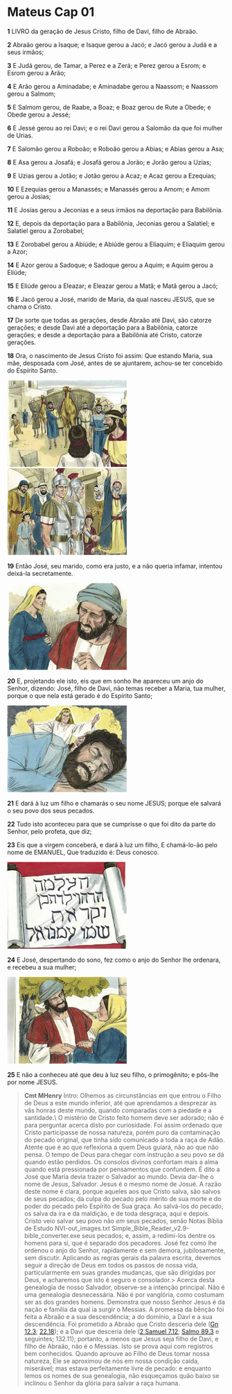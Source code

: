 # Mateus Cap 01

**1** 	LIVRO da geração de Jesus Cristo, filho de Davi, filho de Abraão.

**2** 	Abraão gerou a Isaque; e Isaque gerou a Jacó; e Jacó gerou a Judá e a seus irmãos;

**3** 	E Judá gerou, de Tamar, a Perez e a Zerá; e Perez gerou a Esrom; e Esrom gerou a Arão;

**4** 	E Arão gerou a Aminadabe; e Aminadabe gerou a Naassom; e Naassom gerou a Salmom;

**5** 	E Salmom gerou, de Raabe, a Boaz; e Boaz gerou de Rute a Obede; e Obede gerou a Jessé;

**6** 	E Jessé gerou ao rei Davi; e o rei Davi gerou a Salomão da que foi mulher de Urias.

**7** 	E Salomão gerou a Roboão; e Roboão gerou a Abias; e Abias gerou a Asa;

**8** 	E Asa gerou a Josafá; e Josafá gerou a Jorão; e Jorão gerou a Uzias;

**9** 	E Uzias gerou a Jotão; e Jotão gerou a Acaz; e Acaz gerou a Ezequias;

**10** 	E Ezequias gerou a Manassés; e Manassés gerou a Amom; e Amom gerou a Josias;

**11** 	E Josias gerou a Jeconias e a seus irmãos na deportação para Babilônia.

**12** 	E, depois da deportação para a Babilônia, Jeconias gerou a Salatiel; e Salatiel gerou a Zorobabel;

**13** 	E Zorobabel gerou a Abiúde; e Abiúde gerou a Eliaquim; e Eliaquim gerou a Azor;

**14** 	E Azor gerou a Sadoque; e Sadoque gerou a Aquim; e Aquim gerou a Eliúde;

**15** 	E Eliúde gerou a Eleazar; e Eleazar gerou a Matã; e Matã gerou a Jacó;

**16** 	E Jacó gerou a José, marido de Maria, da qual nasceu JESUS, que se chama o Cristo.

**17** 	De sorte que todas as gerações, desde Abraão até Davi, são catorze gerações; e desde Davi até a deportação para a Babilônia, catorze gerações; e desde a deportação para a Babilônia até Cristo, catorze gerações.

**18** 	Ora, o nascimento de Jesus Cristo foi assim: Que estando Maria, sua mãe, desposada com José, antes de se ajuntarem, achou-se ter concebido do Espírito Santo.

![](../Images/SweetPublishing/40-1-1.jpg) ![](../Images/SweetPublishing/40-1-2.jpg) 

**19** 	Então José, seu marido, como era justo, e a não queria infamar, intentou deixá-la secretamente.

![](../Images/SweetPublishing/40-1-3.jpg) 

**20** 	E, projetando ele isto, eis que em sonho lhe apareceu um anjo do Senhor, dizendo: José, filho de Davi, não temas receber a Maria, tua mulher, porque o que nela está gerado é do Espírito Santo;

![](../Images/SweetPublishing/40-1-4.jpg) 

**21** 	E dará à luz um filho e chamarás o seu nome JESUS; porque ele salvará o seu povo dos seus pecados.

**22** 	Tudo isto aconteceu para que se cumprisse o que foi dito da parte do Senhor, pelo profeta, que diz;

**23** 	Eis que a virgem conceberá, e dará à luz um filho, E chamá-lo-ão pelo nome de EMANUEL, Que traduzido é: Deus conosco.

![](../Images/SweetPublishing/40-1-6.jpg) 

**24** 	E José, despertando do sono, fez como o anjo do Senhor lhe ordenara, e recebeu a sua mulher;

![](../Images/SweetPublishing/40-1-5.jpg) 

**25** 	E não a conheceu até que deu à luz seu filho, o primogênito; e pôs-lhe por nome JESUS.


> **Cmt MHenry** Intro: Olhemos as circunstâncias em que entrou o Filho de Deus a este mundo inferior, até que aprendamos a desprezar as vãs honras deste mundo, quando comparadas com a piedade e a santidade.\ O mistério de Cristo feito homem deve ser adorado; não é para perguntar acerca disto por curiosidade. Foi assim ordenado que Cristo participasse de nossa natureza, porém puro da contaminação do pecado original, que tinha sido comunicado a toda a raça de Adão. Atente que é ao que reflexiona a quem Deus guiará, não ao que não pensa. O tempo de Deus para chegar com instrução a seu povo se dá quando estão perdidos. Os consolos divinos confortam mais a alma quando está pressionada por pensamentos que confundem. É dito a José que Maria devia trazer o Salvador ao mundo. Devia dar-lhe o nome de Jesus, Salvador. Jesus é o mesmo nome de Josué. A razão deste nome é clara, porque aqueles aos que Cristo salva, são salvos de seus pecados; da culpa do pecado pelo mérito de sua morte e do poder do pecado pelo Espírito de Sua graça. Ao salvá-los do pecado, os salva da ira e da maldição, e de toda desgraça, aqui e depois. Cristo veio salvar seu povo não *em* seus pecados, senão Notas Bíblia de Estudo NVI-out_images.txt Simple_Bible_Reader_v2.9-bible_converter.exe seus pecados; e, assim, a redimi-los dentre os homens para si, que é separado dos pecadores. José fez como lhe ordenou o anjo do Senhor, rapidamente e sem demora, jubilosamente, sem discutir. Aplicando as regras gerais da palavra escrita, devemos seguir a direção de Deus em todos os passos de nossa vida, particularmente em suas grandes mudanças, que são dirigidas por Deus, e acharemos que isto é seguro e consolador.> Acerca desta genealogia de nosso Salvador, observe-se a intenção principal. Não é uma genealogia desnecessária. Não é por vanglória, como costumam ser as dos grandes homens. Demonstra que nosso Senhor Jesus é da nação e família da qual ia surgir o Messias. A promessa da bênção foi feita a Abraão e a sua descendência; a do domínio, a Davi e a sua descendência. Foi prometido a Abraão que Cristo desceria dele ([Gn 12.3](../01A-Gn/12.md#3); [22.18](../01A-Gn/22.md#18)); e a Davi que desceria dele ([2 Samuel 7.12](../10A-2Sm/07.md#12); [Salmo 89.3](../19A-Sl/89.md#3) e seguintes; 132.11); portanto, a menos que Jesus seja filho de Davi, e filho de Abraão, não é o Messias. Isto se prova aqui com registros bem conhecidos. Quando aprouve ao Filho de Deus tomar nossa natureza, Ele se aproximou de nós em nossa condição caída, miserável; mas estava perfeitamente livre de pecado: e enquanto lemos os nomes de sua genealogia, não esqueçamos quão baixo se inclinou o Senhor da glória para salvar a raça humana.